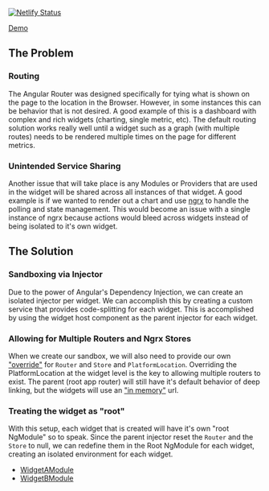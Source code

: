 [![Netlify Status](https://api.netlify.com/api/v1/badges/e87dbbd3-3577-4edb-8eba-86f0c43206af/deploy-status)](https://app.netlify.com/sites/ngx-dashboard-widget-sandbox-example/deploys)

[Demo](https://ngx-dashboard-widget-sandbox-example.netlify.com/#/dashboard)

## The Problem

### Routing

The Angular Router was designed specifically for tying what is shown on the page to the location in the Browser. However, in some instances this can be behavior that is not desired. A good example of this is a dashboard with complex and rich widgets (charting, single metric, etc). The default routing solution works really well until a widget such as a graph (with multiple routes) needs to be rendered multiple times on the page for different metrics.

### Unintended Service Sharing

Another issue that will take place is any Modules or Providers that are used in the widget will be shared across all instances of that widget. A good example is if we wanted to render out a chart and use [ngrx](https://ngrx.io) to handle the polling and state management. This would become an issue with a single instance of ngrx because actions would bleed across widgets instead of being isolated to it's own widget.


## The Solution

### Sandboxing via Injector

Due to the power of Angular's Dependency Injection, we can create an isolated injector per widget. We can accomplish this by creating a custom service that provides code-splitting for each widget. This is accomplished by using the widget host component as the parent injector for each widget.

### Allowing for Multiple Routers and Ngrx Stores

When we create our sandbox, we will also need to provide our own ["override"](https://github.com/kylecannon/ngx-dashboard-widget-sandbox-example/blob/master/src/app/widget-utils/widget-loader.service.ts) for `Router` and `Store` and `PlatformLocation`. Overriding the PlatformLocation at the widget level is the key to allowing multiple routers to exist. The parent (root app router) will still have it's default behavior of deep linking, but the widgets will use an ["in memory"](https://github.com/kylecannon/ngx-dashboard-widget-sandbox-example/blob/master/src/app/widget-utils/widget-platform-location.ts) url.

### Treating the widget as "root"

With this setup, each widget that is created will have it's own "root NgModule" so to speak. Since the parent injector reset the `Router` and the `Store` to null, we can redefine them in the Root NgModule for each widget, creating an isolated environment for each widget.
- [WidgetAModule](https://github.com/kylecannon/ngx-dashboard-widget-sandbox-example/blob/master/src/app/widget-a/widget-a.module.ts)
- [WidgetBModule](https://github.com/kylecannon/ngx-dashboard-widget-sandbox-example/blob/master/src/app/widget-b/widget-b.module.ts)
